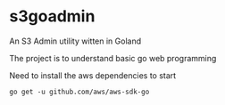 # s3goadmin
An S3 Admin utility witten in Goland

The project is to understand basic go web programming

Need to install the aws dependencies to start

 `go get -u github.com/aws/aws-sdk-go`
 